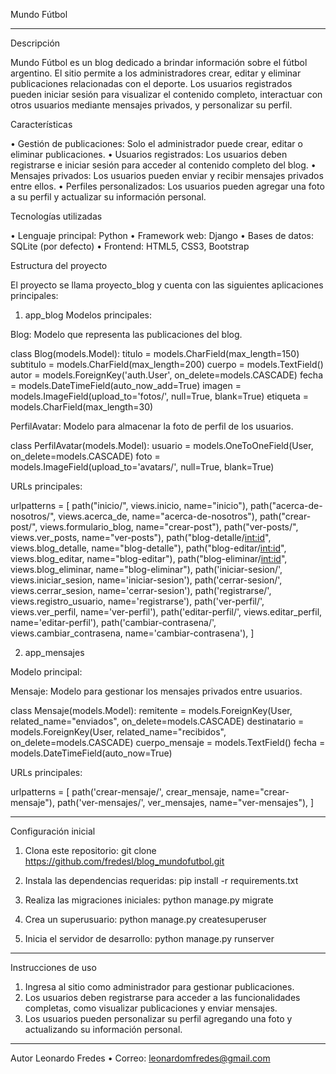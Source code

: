 Mundo Fútbol
______________________________________________________________________________________________________________________________________________________________________
Descripción

Mundo Fútbol es un blog dedicado a brindar información sobre el fútbol argentino. El sitio permite a los administradores crear, editar y eliminar publicaciones relacionadas con el deporte. Los usuarios registrados pueden iniciar sesión para visualizar el contenido completo, interactuar con otros usuarios mediante mensajes privados, y personalizar su perfil.

Características

•	Gestión de publicaciones: Solo el administrador puede crear, editar o eliminar publicaciones.
•	Usuarios registrados: Los usuarios deben registrarse e iniciar sesión para acceder al contenido completo del blog.
•	Mensajes privados: Los usuarios pueden enviar y recibir mensajes privados entre ellos.
•	Perfiles personalizados: Los usuarios pueden agregar una foto a su perfil y actualizar su información personal.

Tecnologías utilizadas

•	Lenguaje principal: Python
•	Framework web: Django
•	Bases de datos: SQLite (por defecto)
•	Frontend: HTML5, CSS3, Bootstrap

Estructura del proyecto

El proyecto se llama proyecto_blog y cuenta con las siguientes aplicaciones principales:

1. app_blog
Modelos principales:

Blog: Modelo que representa las publicaciones del blog.

class Blog(models.Model):
    titulo = models.CharField(max_length=150)
    subtitulo = models.CharField(max_length=200)
    cuerpo = models.TextField()
    autor = models.ForeignKey('auth.User', on_delete=models.CASCADE)
    fecha = models.DateTimeField(auto_now_add=True)
    imagen = models.ImageField(upload_to='fotos/', null=True, blank=True)
    etiqueta = models.CharField(max_length=30)

PerfilAvatar: Modelo para almacenar la foto de perfil de los usuarios.

class PerfilAvatar(models.Model):
    usuario = models.OneToOneField(User, on_delete=models.CASCADE)
    foto = models.ImageField(upload_to='avatars/', null=True, blank=True)

URLs principales:

urlpatterns = [
    path("inicio/", views.inicio, name="inicio"),
    path("acerca-de-nosotros/", views.acerca_de, name="acerca-de-nosotros"),
    path("crear-post/", views.formulario_blog, name="crear-post"),
    path("ver-posts/", views.ver_posts, name="ver-posts"),
    path("blog-detalle/<int:id>", views.blog_detalle, name="blog-detalle"),
    path("blog-editar/<int:id>", views.blog_editar, name="blog-editar"),
    path("blog-eliminar/<int:id>", views.blog_eliminar, name="blog-eliminar"),
    path('iniciar-sesion/', views.iniciar_sesion, name='iniciar-sesion'),
    path('cerrar-sesion/', views.cerrar_sesion, name='cerrar-sesion'),
    path('registrarse/', views.registro_usuario, name='registrarse'),
    path('ver-perfil/', views.ver_perfil, name='ver-perfil'),
    path('editar-perfil/', views.editar_perfil, name='editar-perfil'),
    path('cambiar-contrasena/', views.cambiar_contrasena, name='cambiar-contrasena'),
]

2. app_mensajes
   
Modelo principal:

Mensaje: Modelo para gestionar los mensajes privados entre usuarios.

class Mensaje(models.Model):
    remitente = models.ForeignKey(User, related_name="enviados", on_delete=models.CASCADE)
    destinatario = models.ForeignKey(User, related_name="recibidos", on_delete=models.CASCADE)
    cuerpo_mensaje = models.TextField()
    fecha = models.DateTimeField(auto_now=True)

URLs principales:

urlpatterns = [
    path('crear-mensaje/', crear_mensaje, name="crear-mensaje"),
    path('ver-mensajes/', ver_mensajes, name="ver-mensajes"),
]
_________________________________________________________________________________________________________________________________________________________________
Configuración inicial

1.	Clona este repositorio:
git clone https://github.com/fredesl/blog_mundofutbol.git

2.	Instala las dependencias requeridas:
pip install -r requirements.txt

3.	Realiza las migraciones iniciales:
python manage.py migrate

4.	Crea un superusuario:
python manage.py createsuperuser

5.	Inicia el servidor de desarrollo:
python manage.py runserver
_________________________________________________________________________________________________________________________________________________________________
Instrucciones de uso

1.	Ingresa al sitio como administrador para gestionar publicaciones.
2.	Los usuarios deben registrarse para acceder a las funcionalidades completas, como visualizar publicaciones y enviar mensajes.
3.	Los usuarios pueden personalizar su perfil agregando una foto y actualizando su información personal.
_________________________________________________________________________________________________________________________________________________________________
Autor
Leonardo Fredes
•	Correo: leonardomfredes@gmail.com
